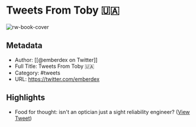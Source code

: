# Tweets From Toby 🇺🇦

![rw-book-cover](https://pbs.twimg.com/profile_images/1548448761239597059/QeiSv4-0.jpg)

## Metadata
- Author: [[@emberdex on Twitter]]
- Full Title: Tweets From Toby 🇺🇦
- Category: #tweets
- URL: https://twitter.com/emberdex

## Highlights
- Food for thought: isn't an optician just a sight reliability engineer? ([View Tweet](https://twitter.com/emberdex/status/1168797505238253568))

